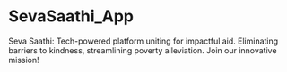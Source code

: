 # SevaSaathi_App
Seva Saathi: Tech-powered platform uniting for impactful aid. Eliminating barriers to kindness, streamlining poverty alleviation. Join our innovative mission!
